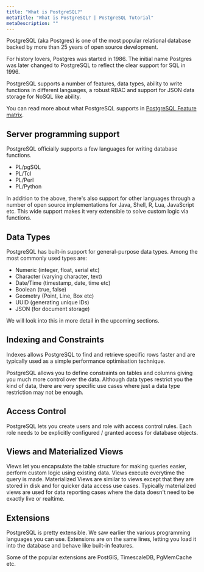 ```yaml
---
title: "What is PostgreSQL?"
metaTitle: "What is PostgreSQL? | PostgreSQL Tutorial"
metaDescription: ""
---
```


PostgreSQL (aka Postgres) is one of the most popular relational database backed by more than 25 years of open source development.

For history lovers, Postgres was started in 1986. The initial name Postgres was later changed to PostgreSQL to reflect the clear support for SQL in 1996.

PostgreSQL supports a number of features, data types, ability to write functions in different languages, a robust RBAC and support for JSON data storage for NoSQL like ability.

You can read more about what PostgreSQL supports in [PostgreSQL Feature matrix](https://www.postgresql.org/about/featurematrix/).

## Server programming support

PostgreSQL officially supports a few languages for writing database functions.

- PL/pgSQL
- PL/Tcl
- PL/Perl
- PL/Python

In addition to the above, there's also support for other languages through a number of open source implementations for Java, Shell, R, Lua, JavaScript etc. This wide support makes it very extensible to solve custom logic via functions.

## Data Types

PostgreSQL has built-in support for general-purpose data types. Among the most commonly used types are:

- Numeric (integer, float, serial etc)
- Character (varying character, text)
- Date/Time (timestamp, date, time etc)
- Boolean (true, false)
- Geometry (Point, Line, Box etc)
- UUID (generating unique IDs)
- JSON (for document storage)

We will look into this in more detail in the upcoming sections.

## Indexing and Constraints

Indexes allows PostgreSQL to find and retrieve specific rows faster and are typically used as a simple performance optimisation technique.

PostgreSQL allows you to define constraints on tables and columns giving you much more control over the data. Although data types restrict you the kind of data, there are very specific use cases where just a data type restriction may not be enough.

## Access Control

PostgreSQL lets you create users and role with access control rules. Each role needs to be explicitly configured / granted access for database objects.

## Views and Materialized Views

Views let you encapsulate the table structure for making queries easier, perform custom logic using existing data. Views execute everytime the query is made. Materialized Views are similar to views except that they are stored in disk and for quicker data access use cases. Typically materialized views are used for data reporting cases where the data doesn't need to be exactly live or realtime.

## Extensions

PostgreSQL is pretty extensible. We saw earlier the various programming languages you can use. Extensions are on the same lines, letting you load it into the database and behave like built-in features.

Some of the popular extensions are PostGIS, TimescaleDB, PgMemCache etc.
